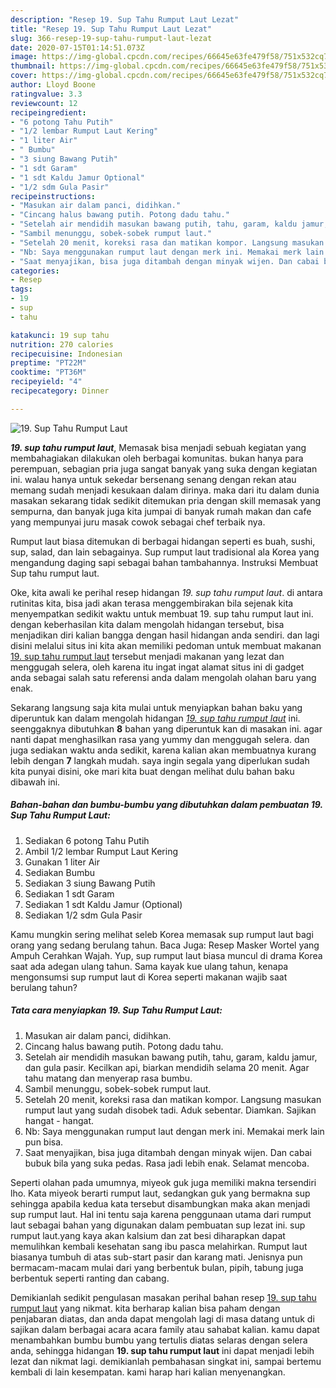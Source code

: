 ```yaml
---
description: "Resep 19. Sup Tahu Rumput Laut Lezat"
title: "Resep 19. Sup Tahu Rumput Laut Lezat"
slug: 366-resep-19-sup-tahu-rumput-laut-lezat
date: 2020-07-15T01:14:51.073Z
image: https://img-global.cpcdn.com/recipes/66645e63fe479f58/751x532cq70/19-sup-tahu-rumput-laut-foto-resep-utama.jpg
thumbnail: https://img-global.cpcdn.com/recipes/66645e63fe479f58/751x532cq70/19-sup-tahu-rumput-laut-foto-resep-utama.jpg
cover: https://img-global.cpcdn.com/recipes/66645e63fe479f58/751x532cq70/19-sup-tahu-rumput-laut-foto-resep-utama.jpg
author: Lloyd Boone
ratingvalue: 3.3
reviewcount: 12
recipeingredient:
- "6 potong Tahu Putih"
- "1/2 lembar Rumput Laut Kering"
- "1 liter Air"
- " Bumbu"
- "3 siung Bawang Putih"
- "1 sdt Garam"
- "1 sdt Kaldu Jamur Optional"
- "1/2 sdm Gula Pasir"
recipeinstructions:
- "Masukan air dalam panci, didihkan."
- "Cincang halus bawang putih. Potong dadu tahu."
- "Setelah air mendidih masukan bawang putih, tahu, garam, kaldu jamur, dan gula pasir. Kecilkan api, biarkan mendidih selama 20 menit. Agar tahu matang dan menyerap rasa bumbu."
- "Sambil menunggu, sobek-sobek rumput laut."
- "Setelah 20 menit, koreksi rasa dan matikan kompor. Langsung masukan rumput laut yang sudah disobek tadi. Aduk sebentar. Diamkan. Sajikan hangat - hangat."
- "Nb: Saya menggunakan rumput laut dengan merk ini. Memakai merk lain pun bisa."
- "Saat menyajikan, bisa juga ditambah dengan minyak wijen. Dan cabai bubuk bila yang suka pedas. Rasa jadi lebih enak. Selamat mencoba."
categories:
- Resep
tags:
- 19
- sup
- tahu

katakunci: 19 sup tahu 
nutrition: 270 calories
recipecuisine: Indonesian
preptime: "PT22M"
cooktime: "PT36M"
recipeyield: "4"
recipecategory: Dinner

---
```



![19. Sup Tahu Rumput Laut](https://img-global.cpcdn.com/recipes/66645e63fe479f58/751x532cq70/19-sup-tahu-rumput-laut-foto-resep-utama.jpg)

<b><i>19. sup tahu rumput laut</i></b>, Memasak bisa menjadi sebuah kegiatan yang membahagiakan dilakukan oleh berbagai komunitas. bukan hanya para perempuan, sebagian pria juga sangat banyak yang suka dengan kegiatan ini. walau hanya untuk sekedar bersenang senang dengan rekan atau memang sudah menjadi kesukaan dalam dirinya. maka dari itu dalam dunia masakan sekarang tidak sedikit ditemukan pria dengan skill memasak yang sempurna, dan banyak juga kita jumpai di banyak rumah makan dan cafe yang mempunyai juru masak cowok sebagai chef terbaik nya.

Rumput laut biasa ditemukan di berbagai hidangan seperti es buah, sushi, sup, salad, dan lain sebagainya. Sup rumput laut tradisional ala Korea yang mengandung daging sapi sebagai bahan tambahannya. Instruksi Membuat Sup tahu rumput laut.

Oke, kita awali ke perihal resep hidangan <i>19. sup tahu rumput laut</i>. di antara rutinitas kita, bisa jadi akan terasa menggembirakan bila sejenak kita menyempatkan sedikit waktu untuk membuat 19. sup tahu rumput laut ini. dengan keberhasilan kita dalam mengolah hidangan tersebut, bisa menjadikan diri kalian bangga dengan hasil hidangan anda sendiri. dan lagi disini melalui situs ini kita akan memiliki pedoman untuk membuat makanan <u>19. sup tahu rumput laut</u> tersebut menjadi makanan yang lezat dan menggugah selera, oleh karena itu ingat ingat alamat situs ini di gadget anda sebagai salah satu referensi anda dalam mengolah olahan baru yang enak.


Sekarang langsung saja kita mulai untuk menyiapkan bahan baku yang diperuntuk kan dalam mengolah hidangan <u><i>19. sup tahu rumput laut</i></u> ini. seenggaknya dibutuhkan <b>8</b> bahan yang diperuntuk kan di masakan ini. agar nanti dapat menghasilkan rasa yang yummy dan menggugah selera. dan juga sediakan waktu anda sedikit, karena kalian akan membuatnya kurang lebih dengan <b>7</b> langkah mudah. saya ingin segala yang diperlukan sudah kita punyai disini, oke mari kita buat dengan melihat dulu bahan baku dibawah ini.

<!--inarticleads1-->

##### Bahan-bahan dan bumbu-bumbu yang dibutuhkan dalam pembuatan 19. Sup Tahu Rumput Laut:

1. Sediakan 6 potong Tahu Putih
1. Ambil 1/2 lembar Rumput Laut Kering
1. Gunakan 1 liter Air
1. Sediakan  Bumbu
1. Sediakan 3 siung Bawang Putih
1. Sediakan 1 sdt Garam
1. Sediakan 1 sdt Kaldu Jamur (Optional)
1. Sediakan 1/2 sdm Gula Pasir


Kamu mungkin sering melihat seleb Korea memasak sup rumput laut bagi orang yang sedang berulang tahun. Baca Juga: Resep Masker Wortel yang Ampuh Cerahkan Wajah. Yup, sup rumput laut biasa muncul di drama Korea saat ada adegan ulang tahun. Sama kayak kue ulang tahun, kenapa mengonsumsi sup rumput laut di Korea seperti makanan wajib saat berulang tahun? 

<!--inarticleads2-->

##### Tata cara menyiapkan 19. Sup Tahu Rumput Laut:

1. Masukan air dalam panci, didihkan.
1. Cincang halus bawang putih. Potong dadu tahu.
1. Setelah air mendidih masukan bawang putih, tahu, garam, kaldu jamur, dan gula pasir. Kecilkan api, biarkan mendidih selama 20 menit. Agar tahu matang dan menyerap rasa bumbu.
1. Sambil menunggu, sobek-sobek rumput laut.
1. Setelah 20 menit, koreksi rasa dan matikan kompor. Langsung masukan rumput laut yang sudah disobek tadi. Aduk sebentar. Diamkan. Sajikan hangat - hangat.
1. Nb: Saya menggunakan rumput laut dengan merk ini. Memakai merk lain pun bisa.
1. Saat menyajikan, bisa juga ditambah dengan minyak wijen. Dan cabai bubuk bila yang suka pedas. Rasa jadi lebih enak. Selamat mencoba.


Seperti olahan pada umumnya, miyeok guk juga memiliki makna tersendiri lho. Kata miyeok berarti rumput laut, sedangkan guk yang bermakna sup sehingga apabila kedua kata tersebut disambungkan maka akan menjadi sup rumput laut. Hal ini tentu saja karena penggunaan utama dari rumput laut sebagai bahan yang digunakan dalam pembuatan sup lezat ini. sup rumput laut.yang kaya akan kalsium dan zat besi diharapkan dapat memulihkan kembali kesehatan sang ibu pasca melahirkan. Rumput laut biasanya tumbuh di atas sub-start pasir dan karang mati. Jenisnya pun bermacam-macam mulai dari yang berbentuk bulan, pipih, tabung juga berbentuk seperti ranting dan cabang. 

Demikianlah sedikit pengulasan masakan perihal bahan resep <u>19. sup tahu rumput laut</u> yang nikmat. kita berharap kalian bisa paham dengan penjabaran diatas, dan anda dapat mengolah lagi di masa datang untuk di sajikan dalam berbagai acara acara family atau sahabat kalian. kamu dapat menambahkan bumbu bumbu yang tertulis diatas selaras dengan selera anda, sehingga hidangan <b>19. sup tahu rumput laut</b> ini dapat menjadi lebih lezat dan nikmat lagi. demikianlah pembahasan singkat ini, sampai bertemu kembali di lain kesempatan. kami harap hari kalian menyenangkan.
